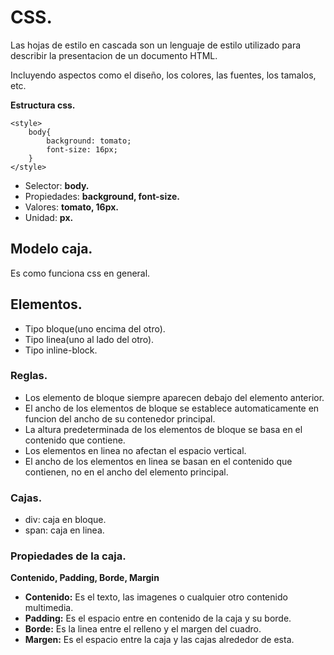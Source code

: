# CSS.

Las hojas de estilo en cascada son un lenguaje de estilo utilizado para describir la presentacion de un documento HTML.

Incluyendo aspectos como el diseño, los colores, las fuentes, los tamalos, etc.


 **Estructura css.**
```
<style>
    body{
        background: tomato;
        font-size: 16px;
    }
</style>

```

- Selector: **body.**
- Propiedades: **background, font-size.**
- Valores: **tomato, 16px.**
- Unidad: **px.**

## Modelo caja.
 
Es como funciona css en general.

## Elementos.
- Tipo bloque(uno encima del otro).
- Tipo linea(uno al lado del otro).
- Tipo inline-block.

### Reglas.

- Los elemento de bloque siempre aparecen debajo del elemento anterior.
- El ancho de los elementos de bloque se establece automaticamente en funcion del ancho de su contenedor principal.
- La altura predeterminada de los elementos de bloque se basa en el contenido que contiene.
- Los elementos en linea no afectan el espacio vertical.
- El ancho de los elementos en linea se basan en el contenido que contienen, no en el ancho del elemento principal.

### Cajas.

- div: caja en bloque.
- span: caja en linea.

### Propiedades de la caja.
**Contenido, Padding, Borde, Margin**
- **Contenido:** Es el texto, las imagenes o cualquier otro contenido multimedia.
- **Padding:** Es el espacio entre en contenido de la caja y su borde.
- **Borde:** Es la linea entre el relleno y el margen del cuadro.
- **Margen:** Es el espacio entre la caja y las cajas alrededor de esta.





